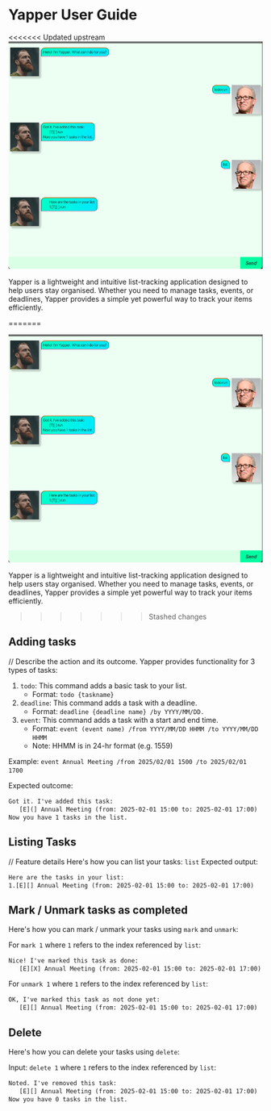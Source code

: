 # Yapper User Guide

<<<<<<< Updated upstream
![img.png](Ui.png)

Yapper is a lightweight and intuitive list-tracking application designed to help users stay organised. Whether you need to manage tasks, events, or deadlines, 
Yapper provides a simple yet powerful way to track your items efficiently.

=======

![img.png](Ui.png)

Yapper is a lightweight and intuitive list-tracking application designed to help users stay organised. Whether you need to manage tasks, events, or deadlines, 
Yapper provides a simple yet powerful way to track your items efficiently.

>>>>>>> Stashed changes
## Adding tasks

// Describe the action and its outcome.
Yapper provides functionality for 3 types of tasks:
1. `todo`: This command adds a basic task to your list.  
    * Format: `todo {taskname}`
2. `deadline`: This command adds a task with a deadline.
    * Format: `deadline {deadline name} /by YYYY/MM/DD.` 
3. `event`: This command adds a task with a start and end time.
    * Format: `event (event name) /from YYYY/MM/DD HHMM /to YYYY/MM/DD HHMM`
    * Note: HHMM is in 24-hr format (e.g. 1559)


Example: `event Annual Meeting /from 2025/02/01 1500 /to 2025/02/01 1700`

Expected outcome:
```
Got it. I've added this task:
   [E](] Annual Meeting (from: 2025-02-01 15:00 to: 2025-02-01 17:00)
Now you have 1 tasks in the list.
```

## Listing Tasks

// Feature details
Here's how you can list your tasks: `list`
Expected output:
```
Here are the tasks in your list:
1.[E][] Annual Meeting (from: 2025-02-01 15:00 to: 2025-02-01 17:00)
```

## Mark / Unmark tasks as completed

Here's how you can mark / unmark your tasks using `mark` and `unmark`:

For `mark 1` where `1` refers to the index referenced by `list`:
```
Nice! I've marked this task as done:
   [E][X] Annual Meeting (from: 2025-02-01 15:00 to: 2025-02-01 17:00)
```

For `unmark 1` where `1` refers to the index referenced by `list`:
```
OK, I've marked this task as not done yet:
   [E][] Annual Meeting (from: 2025-02-01 15:00 to: 2025-02-01 17:00)
```

## Delete

Here's how you can delete your tasks using `delete`:

Input: `delete 1` where `1` refers to the index referenced by `list`:
```
Noted. I've removed this task:
   [E][] Annual Meeting (from: 2025-02-01 15:00 to: 2025-02-01 17:00)
Now you have 0 tasks in the list.
```
